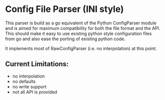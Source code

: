 Config File Parser (INI style)
==============================

This parser is build as a go equivalent of the Python ConfigParser
module and is aimed for maximum compatibility for both the file format
and the API. This should make it easy to use existing python style
configuration files from go and also ease the porting of existing
python code.

It implements most of RawConfigParser (i.e. no interpolation) at this
point.

Current Limitations:
--------------------
 * no interpolation
 * no defaults
 * no write support
 * not all API is provided